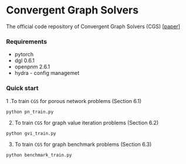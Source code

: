 # Convergent Graph Solvers

The official code repository of Convergent Graph Solvers (CGS) [[paper](https://arxiv.org/pdf/2106.01680.pdf, "CGS Arxiv link")]

### Requirements

- pytorch
- dgl 0.6.1
- openpnm 2.6.1
- hydra - config managemet

### Quick start

1 .To train `CGS` for porous network problems (Section 6.1)

```
python pn_train.py
```

2. To train `CGS` for graph value iteration problems (Section 6.2)

```
python gvi_train.py
```

3. To train `CGS` for graph benchmark problems (Section 6.3)

```
python benchmark_train.py
```


